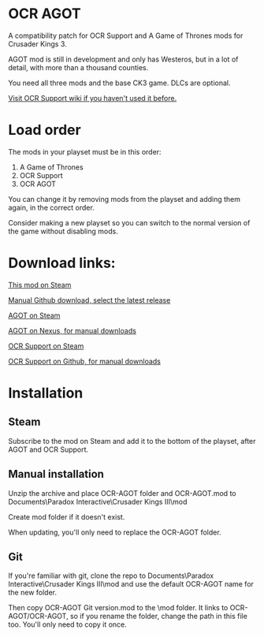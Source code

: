 # OCR AGOT
A compatibility patch for OCR Support and A Game of Thrones mods for Crusader Kings 3.

AGOT mod is still in development and only has Westeros, but in a lot of detail, with more than a thousand counties.

You need all three mods and the base CK3 game. DLCs are optional.

[Visit OCR Support wiki if you haven't used it before.](https://github.com/Agamidae/CK3-OCR/wiki/)

# Load order

The mods in your playset must be in this order:

1. A Game of Thrones
1. OCR Support
1. OCR AGOT

You can change it by removing mods from the playset and adding them again, in the correct order.

Consider making a new playset so you can switch to the normal version of the game without disabling mods.

# Download links:

[This mod on Steam](https://steamcommunity.com/sharedfiles/filedetails/?id=2971458178)

[Manual Github download, select the latest release](https://github.com/Agamidae/OCR-AGOT/releases)

[AGOT on Steam](https://steamcommunity.com/sharedfiles/filedetails/?id=2962333032)

[AGOT on Nexus, for manual downloads](https://www.nexusmods.com/crusaderkings3/mods/45)

[OCR Support on Steam](https://steamcommunity.com/sharedfiles/filedetails/?id=2848213069)

[OCR Support on Github, for manual downloads](https://github.com/Agamidae/CK3-OCR/releases)

# Installation

## Steam

Subscribe to the mod on Steam and add it to the bottom of the playset, after AGOT and OCR Support.

## Manual installation

Unzip the archive and place OCR-AGOT folder and OCR-AGOT.mod to Documents\Paradox Interactive\Crusader Kings III\mod

Create mod folder if it doesn't exist.

When updating, you'll only need to replace the OCR-AGOT folder.

## Git

If you're familiar with git, clone the repo to Documents\Paradox Interactive\Crusader Kings III\mod and use the default OCR-AGOT name for the new folder.

Then copy OCR-AGOT Git version.mod to the \mod folder. It links to OCR-AGOT/OCR-AGOT, so if you rename the folder, change the path in this file too. You'll only need to copy it once.
